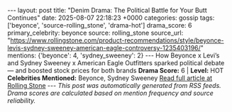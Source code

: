 --- layout: post title: "Denim Drama: The Political Battle for Your Butt Continues" date: 2025-08-07 22:18:23 +0000 categories: gossip tags: ['beyonce', 'source-rolling_stone', 'drama-hot'] drama_score: 6 primary_celebrity: beyonce source: rolling_stone source_url: "https://www.rollingstone.com/product-recommendations/style/beyonce-levis-sydney-sweeney-american-eagle-controversy-1235403196/" mentions: {'beyonce': 4, 'sydney_sweeney': 2} --- How Beyonce x Levi’s and Sydney Sweeney x American Eagle Outfitters sparked political debate — and boosted stock prices for both brands **Drama Score:** 6 | **Level:** HOT **Celebrities Mentioned:** Beyonce, Sydney Sweeney [Read full article at Rolling Stone](https://www.rollingstone.com/product-recommendations/style/beyonce-levis-sydney-sweeney-american-eagle-controversy-1235403196/) --- *This post was automatically generated from RSS feeds. Drama scores are calculated based on mention frequency and source reliability.*